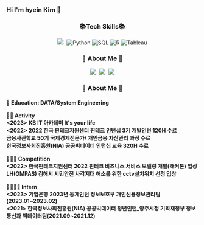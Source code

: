 ### Hi I'm hyein Kim 👋

<h3 align="center"> 📚Tech Skills📚 </h3>
<div align=center>     
    <img src="https://img.shields.io/badge/Java-007396?style=flat-square&logo=Java&logoColor=white"/></a>&nbsp
    <img alt="Python" src="https://img.shields.io/badge/python%20-%2314354C.svg?&style=flat-square&logo=python&logoColor=white"/> 
    <img alt="SQL" src="https://img.shields.io/badge/MySQL-005C84?style=flat-square&logo=mysql&logoColor=white"/>   
    <img alt="R" src="https://img.shields.io/badge/R-276DC3?style=flat-square&logo=R&logoColor=white"/>  
    <img alt="Tableau" src="https://img.shields.io/badge/Tableau-E97627?style=flat-square&logo=Tableau&logoColor=white">

<h3 align="center">🌈 About Me 🌈</h3>
<p align="center">
  <a href="https://henni.tistory.com/"><img src="https://img.shields.io/badge/Tech%20Blog-11B48A?style=flat-square&logo=Vimeo&logoColor=white&link=https://velog.io/@hyeinisfree"/></a>&nbsp
  <a href="https://www.instagram.com/hen._.ni//"><img src="https://img.shields.io/badge/Instagram-E4405F?style=flat-square&logo=Instagram&logoColor=white&link=https://www.instagram.com/hye_inisfree/"/></a>&nbsp
  <a href="mailto:henni07580@gmail.com"><img src="https://img.shields.io/badge/Gmail-d14836?style=flat-square&logo=Gmail&logoColor=white&link=kimhyein7110@gmail.com"/></a>
</p>


<h3 align="center">🌈 About Me 🌈</h3>
<h4 align = "left">🌱 Education: DATA/System Engineering </br></br>
🌱🌱 Activity</br>
<2023> KB IT 아카데미 It's your life</br>
<2022> 2022 한국 핀테크지원센터 핀테크 인턴십 3기 개발인턴 120H 수료</br>
 금융사관학교 50기 국제경제전문가/ 개인금융 자산관리 과정 수료</br>
 한국정보사회진흥원(NIA) 공공빅데이터 인턴십 교육 320H 수료</br></br>
🌱🌱🌱 Competition</br>
<2022> 한국핀테크지원센터 2022 핀테크 비즈니스 서비스 모델링 개발(해커톤) 입상</br>
LH(OMPAS) 김해시 시민안전 사각지대 해소를 위한 cctv설치위치 선정 입상</br></br>
🌱🌱🌱🌱 Intern</br>
<2023> 기업은행 2023년 동계인턴 정보보호부 개인신용정보관리팀 (2023.01~2023.02)</br>
<2021> 한국정보사회진흥원(NIA) 공공빅데이터 청년인턴_양주시청 기획재정부 정보통신과 빅데이터팀(2021.09~2021.12)
  

